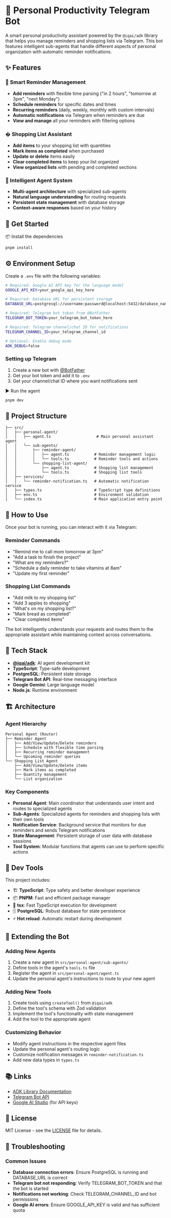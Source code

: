 # 🤖 Personal Productivity Telegram Bot

A smart personal productivity assistant powered by the `@iqai/adk` library that helps you manage reminders and shopping lists via Telegram. This bot features intelligent sub-agents that handle different aspects of personal organization with automatic reminder notifications.

## ✨ Features

### 🔔 Smart Reminder Management
- **Add reminders** with flexible time parsing ("in 2 hours", "tomorrow at 3pm", "next Monday")
- **Schedule reminders** for specific dates and times
- **Recurring reminders** (daily, weekly, monthly with custom intervals)
- **Automatic notifications** via Telegram when reminders are due
- **View and manage** all your reminders with filtering options

### � Shopping List Assistant
- **Add items** to your shopping list with quantities
- **Mark items as completed** when purchased
- **Update or delete** items easily
- **Clear completed items** to keep your list organized
- **View organized lists** with pending and completed sections

### 🤖 Intelligent Agent System
- **Multi-agent architecture** with specialized sub-agents
- **Natural language understanding** for routing requests
- **Persistent state management** with database storage
- **Context-aware responses** based on your history

## 🚀 Get Started

📦 Install the dependencies

```bash
pnpm install
```

## ⚙️ Environment Setup
Create a `.env` file with the following variables:

```bash
# Required: Google AI API key for the language model
GOOGLE_API_KEY=your_google_api_key_here

# Required: Database URL for persistent storage
DATABASE_URL=postgresql://username:password@localhost:5432/database_name

# Required: Telegram bot token from @BotFather
TELEGRAM_BOT_TOKEN=your_telegram_bot_token_here

# Required: Telegram channel/chat ID for notifications
TELEGRAM_CHANNEL_ID=your_telegram_channel_id

# Optional: Enable debug mode
ADK_DEBUG=false
```

### Setting up Telegram
1. Create a new bot with [@BotFather](https://t.me/botfather)
2. Get your bot token and add it to `.env`
3. Get your channel/chat ID where you want notifications sent

▶️ Run the agent

```bash
pnpm dev
```

## 📁 Project Structure
```
├── src/
│   ├── personal-agent/
│   │   ├── agent.ts                    # Main personal assistant agent
│   │   └── sub-agents/
│   │       ├── reminder-agent/
│   │       │   ├── agent.ts           # Reminder management logic
│   │       │   └── tools.ts           # Reminder tools and actions
│   │       └── shopping-list-agent/
│   │           ├── agent.ts           # Shopping list management
│   │           └── tools.ts           # Shopping list tools
│   ├── services/
│   │   └── reminder-notification.ts   # Automatic notification service
│   ├── types.ts                       # TypeScript type definitions
│   ├── env.ts                         # Environment validation
│   └── index.ts                       # Main application entry point
```

## 💬 How to Use

Once your bot is running, you can interact with it via Telegram:

### Reminder Commands
- "Remind me to call mom tomorrow at 3pm"
- "Add a task to finish the project"
- "What are my reminders?"
- "Schedule a daily reminder to take vitamins at 8am"
- "Update my first reminder"

### Shopping List Commands
- "Add milk to my shopping list"
- "Add 3 apples to shopping"
- "What's on my shopping list?"
- "Mark bread as completed"
- "Clear completed items"

The bot intelligently understands your requests and routes them to the appropriate assistant while maintaining context across conversations.

## 🧰 Tech Stack
- **[@iqai/adk](https://github.com/IQAICOM/adk-ts)**: AI agent development kit
- **TypeScript**: Type-safe development
- **PostgreSQL**: Persistent state storage
- **Telegram Bot API**: Real-time messaging interface
- **Google Gemini**: Large language model
- **Node.js**: Runtime environment

## 🏗️ Architecture

### Agent Hierarchy
```
Personal Agent (Router)
├── Reminder Agent
│   ├── Add/View/Update/Delete reminders
│   ├── Schedule with flexible time parsing
│   ├── Recurring reminder management
│   └── Upcoming reminder queries
└── Shopping List Agent
    ├── Add/View/Update/Delete items
    ├── Mark items as completed
    ├── Quantity management
    └── List organization
```

### Key Components
- **Personal Agent**: Main coordinator that understands user intent and routes to specialized agents
- **Sub-Agents**: Specialized agents for reminders and shopping lists with their own tools
- **Notification Service**: Background service that monitors for due reminders and sends Telegram notifications
- **State Management**: Persistent storage of user data with database sessions
- **Tool System**: Modular functions that agents can use to perform specific actions

## 🧰 Dev Tools
This project includes:
- 🏗️ **TypeScript**: Type safety and better developer experience
- 📦 **PNPM**: Fast and efficient package manager
- 🔧 **tsx**: Fast TypeScript execution for development
- 🗄️ **PostgreSQL**: Robust database for state persistence
- ⚡ **Hot reload**: Automatic restart during development

## 🎯 Extending the Bot

### Adding New Agents
1. Create a new agent in `src/personal-agent/sub-agents/`
2. Define tools in the agent's `tools.ts` file
3. Register the agent in `src/personal-agent/agent.ts`
4. Update the personal agent's instructions to route to your new agent

### Adding New Tools
1. Create tools using `createTool()` from `@iqai/adk`
2. Define the tool's schema with Zod validation
3. Implement the tool's functionality with state management
4. Add the tool to the appropriate agent

### Customizing Behavior
- Modify agent instructions in the respective agent files
- Update the personal agent's routing logic
- Customize notification messages in `reminder-notification.ts`
- Add new data types in `types.ts`

## 📚 Links
- [ADK Library Documentation](https://github.com/IQAICOM/adk-ts)
- [Telegram Bot API](https://core.telegram.org/bots/api)
- [Google AI Studio](https://aistudio.google.com/) (for API keys)


## 📄 License
MIT License - see the [LICENSE](LICENSE) file for details.

## 🔧 Troubleshooting

### Common Issues
- **Database connection errors**: Ensure PostgreSQL is running and DATABASE_URL is correct
- **Telegram bot not responding**: Verify TELEGRAM_BOT_TOKEN and that the bot is started
- **Notifications not working**: Check TELEGRAM_CHANNEL_ID and bot permissions
- **Google AI errors**: Ensure GOOGLE_API_KEY is valid and has sufficient quota